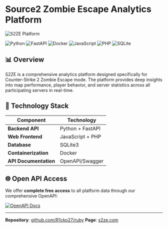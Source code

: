 # Source2 Zombie Escape Analytics Platform

![S2ZE Platform](https://s2ze.com/image/github_1.jpg)

![Python](https://img.shields.io/badge/Python-3776AB?style=for-the-badge&logo=python&logoColor=white)
![FastAPI](https://img.shields.io/badge/FastAPI-009688?style=for-the-badge&logo=fastapi&logoColor=white)
![Docker](https://img.shields.io/badge/Docker-2496ED?style=for-the-badge&logo=docker&logoColor=white)
![JavaScript](https://img.shields.io/badge/JavaScript-F7DF1E?style=for-the-badge&logo=javascript&logoColor=black)
![PHP](https://img.shields.io/badge/PHP-777BB4?style=for-the-badge&logo=php&logoColor=white)
![SQLite](https://img.shields.io/badge/SQLite-003B57?style=for-the-badge&logo=sqlite&logoColor=white)

## 📊 Overview

S2ZE is a comprehensive analytics platform designed specifically for Counter-Strike 2 Zombie Escape mode. The platform provides deep insights into map performance, player behavior, and server statistics across all participating servers in real-time.

## 🔧 Technology Stack

| Component | Technology |
|-----------|------------|
| **Backend API** | Python + FastAPI |
| **Web Frontend** | JavaScript + PHP |
| **Database** | SQLite3 |
| **Containerization** | Docker |
| **API Documentation** | OpenAPI/Swagger |

## 🌐 Open API Access

We offer **complete free access** to all platform data through our comprehensive OpenAPI:

[![OpenAPI Docs](https://img.shields.io/badge/OpenAPI-Documentation-green?style=for-the-badge)](https://api.s2ze.com/docs)

---

**Repository**: [github.com/R1cko27/ruby](https://github.com/R1cko27/ruby)
**Page**: [s2ze.com](https://s2ze.com)
